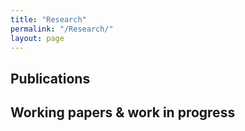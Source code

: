 ```yaml
---
title: "Research"
permalink: "/Research/"
layout: page
---
```


## Publications


## Working papers & work in progress
